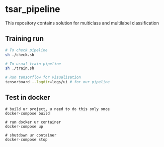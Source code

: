 # tsar_pipeline
This repository contains solution for multiclass and multilabel classification

## Training run 
```bash
# To check pipeline
sh ./check.sh

# To usual train pipeline
sh ./train.sh

# Run tensorflow for visualisation
tensorboard --logdir=logs/ui # for our pipeline
```

## Test in docker
```
# build ur project, u need to do this only once
docker-compose build

# run docker ur container
docker-compose up

# shutdown ur container
docker-compose stop
```